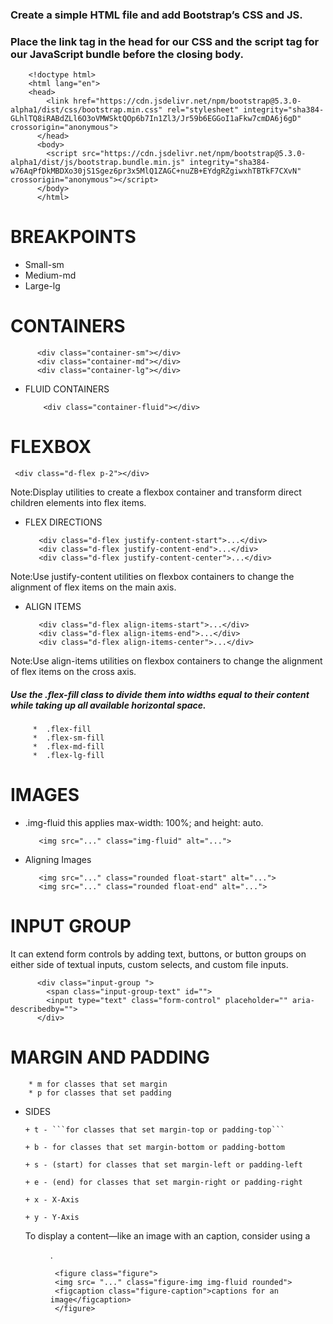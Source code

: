 
### Create a simple HTML file and add Bootstrap’s CSS and JS. 
### Place the link tag in the head for our CSS and the script tag for our JavaScript bundle before the closing body.
          
        <!doctype html>
        <html lang="en">
        <head>
            <link href="https://cdn.jsdelivr.net/npm/bootstrap@5.3.0-alpha1/dist/css/bootstrap.min.css" rel="stylesheet" integrity="sha384-    GLhlTQ8iRABdZLl6O3oVMWSktQOp6b7In1Zl3/Jr59b6EGGoI1aFkw7cmDA6j6gD" crossorigin="anonymous">
          </head>
          <body>
            <script src="https://cdn.jsdelivr.net/npm/bootstrap@5.3.0-alpha1/dist/js/bootstrap.bundle.min.js" integrity="sha384-w76AqPfDkMBDXo30jS1Sgez6pr3x5MlQ1ZAGC+nuZB+EYdgRZgiwxhTBTkF7CXvN" crossorigin="anonymous"></script>
          </body>
          </html>
         
 
 # BREAKPOINTS
 
 * Small-sm
 * Medium-md
 * Large-lg

# CONTAINERS

          <div class="container-sm"></div>
          <div class="container-md"></div>
          <div class="container-lg"></div>
          
* FLUID CONTAINERS
          
          <div class="container-fluid"></div>
          
 # FLEXBOX
   
     <div class="d-flex p-2"></div>
     
 Note:Display utilities to create a flexbox container and transform direct children elements into flex items.
 
 * FLEX DIRECTIONS
 
          <div class="d-flex justify-content-start">...</div>
          <div class="d-flex justify-content-end">...</div>
          <div class="d-flex justify-content-center">...</div>
 
  Note:Use justify-content utilities on flexbox containers to change the alignment of flex items on the main axis.

 
 * ALIGN ITEMS
 
          <div class="d-flex align-items-start">...</div>
          <div class="d-flex align-items-end">...</div>
          <div class="d-flex align-items-center">...</div>
  
  Note:Use align-items utilities on flexbox containers to change the alignment of flex items on the cross axis.
  
  
  
  
  ##### Use the .flex-fill class to divide them into widths equal to their content while taking up all available horizontal space.
  
  
         *  .flex-fill
         *  .flex-sm-fill
         *  .flex-md-fill
         *  .flex-lg-fill
# IMAGES

* .img-fluid this applies max-width: 100%; and height: auto.
          
         <img src="..." class="img-fluid" alt="...">
          
 * Aligning Images         
          
          <img src="..." class="rounded float-start" alt="...">
          <img src="..." class="rounded float-end" alt="...">
     
      
# INPUT GROUP  
          
  It can extend form controls by adding text, buttons, or button groups on either side of textual inputs, custom selects, and custom file inputs.
          
          
          <div class="input-group ">
            <span class="input-group-text" id="">
            <input type="text" class="form-control" placeholder="" aria-describedby="">
          </div>
                  
                    
# MARGIN AND PADDING
                  
        * m for classes that set margin                
        * p for classes that set padding
                  
  * SIDES
          
        + t - ```for classes that set margin-top or padding-top```
                    
        + b - for classes that set margin-bottom or padding-bottom
                    
        + s - (start) for classes that set margin-left or padding-left 
                    
        + e - (end) for classes that set margin-right or padding-right
                    
        + x - X-Axis
                    
        + y - Y-Axis


          
          
       
       
       
       
       
       
       
    To display a content—like an image with an caption, consider using a <figure>.
          
         <figure class="figure">
         <img src= "..." class="figure-img img-fluid rounded">
         <figcaption class="figure-caption">captions for an image</figcaption>
         </figure>
              
       
       
       
       
   
          
          
          
         
